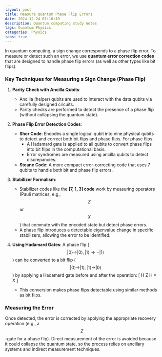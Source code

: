 ```yaml
---
layout: post
title: Measure Quantum Phase Flip Errors
date: 2024-12-24 07:10:10
description: Quantum computing study notes
tags: Quantum Physics
categories: Physics
tabs: true
---
```


In quantum computing, a sign change corresponds to a phase flip error. To measure or detect such an error, we use **quantum error correction codes** that are designed to handle phase flip errors (as well as other types like bit flips).

### Key Techniques for Measuring a Sign Change (Phase Flip)

1. **Parity Check with Ancilla Qubits**:
   - Ancilla (helper) qubits are used to interact with the data qubits via carefully designed circuits.
   - Parity checks are performed to detect the presence of a phase flip (without collapsing the quantum state).

2. **Phase Flip Error Detection Codes**:
   - **Shor Code**: Encodes a single logical qubit into nine physical qubits to detect and correct both bit flips and phase flips. For phase flips:
     - A Hadamard gate is applied to all qubits to convert phase flips into bit flips in the computational basis.
     - Error syndromes are measured using ancilla qubits to detect discrepancies.
   - **Steane Code**: A more compact error-correcting code that uses 7 qubits to handle both bit and phase flip errors.

3. **Stabilizer Formalism**:
   - Stabilizer codes like the **[7, 1, 3] code** work by measuring operators (Pauli matrices, e.g., $$ Z $$ or $$ X $$) that commute with the encoded state but detect phase errors.
   - A phase flip introduces a detectable eigenvalue change in specific stabilizers, allowing the error to be identified.

4. **Using Hadamard Gates**:
  A phase flip ($$ |0\rangle \to |0\rangle, |1\rangle \to -|1\rangle $$) can be converted to a bit flip ($$ |0\rangle \to |1\rangle, |1\rangle \to |0\rangle $$) by applying a Hadamard gate before and after the operation:
     \[
     H Z H = X
     \]
   - This conversion makes phase flips detectable using similar methods as bit flips.

### Measuring the Error
Once detected, the error is corrected by applying the appropriate recovery operation (e.g., a $$ Z $$-gate for a phase flip). Direct measurement of the error is avoided because it could collapse the quantum state, so the process relies on ancillary systems and indirect measurement techniques.